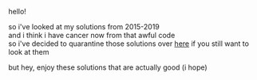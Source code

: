 hello!

so i've looked at my solutions from 2015-2019  
and i think i have cancer now from that awful code  
so i've decided to quarantine those solutions over [here](https://github.com/SansPapyrus683/advent-of-code-pain)
if you still want to look at them

but hey, enjoy these solutions that are actually good (i hope)
